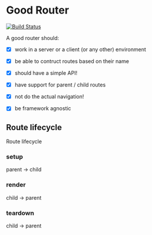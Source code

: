 # Good Router
[![Build Status](https://travis-ci.org/LuvDaSun/goodrouter.svg?branch=master)](https://travis-ci.org/LuvDaSun/goodrouter)

A good router should:
 - [x] work in a server or a client (or any other) environment
 - [x] be able to contruct routes based on their name
 - [x] should have a simple API!
 - [x] have support for parent / child routes
 - [x] not do the actual navigation!
 - [x] be framework agnostic


## Route lifecycle

Route lifecycle


### setup

parent → child


### render

child → parent


### teardown

child → parent
